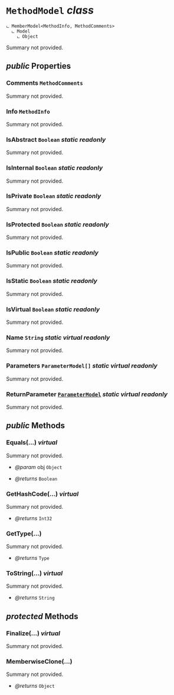# <code><span title="undefined">MethodModel</span></code> *class*

```
ட MemberModel<MethodInfo, MethodComments>
  ட Model
    ட Object
```

Summary not provided.

## *public* Properties

### Comments <code><span title="undefined">MethodComments</span></code>

Summary not provided.

### Info <code><span title="undefined">MethodInfo</span></code>

Summary not provided.

### IsAbstract <code><span title="undefined">Boolean</span></code> *static* *readonly*

Summary not provided.

### IsInternal <code><span title="undefined">Boolean</span></code> *static* *readonly*

Summary not provided.

### IsPrivate <code><span title="undefined">Boolean</span></code> *static* *readonly*

Summary not provided.

### IsProtected <code><span title="undefined">Boolean</span></code> *static* *readonly*

Summary not provided.

### IsPublic <code><span title="undefined">Boolean</span></code> *static* *readonly*

Summary not provided.

### IsStatic <code><span title="undefined">Boolean</span></code> *static* *readonly*

Summary not provided.

### IsVirtual <code><span title="undefined">Boolean</span></code> *static* *readonly*

Summary not provided.

### Name <code><span title="undefined">String</span></code> *static* *virtual* *readonly*

Summary not provided.

### Parameters <code><span title="undefined">ParameterModel[]</span></code> *static* *virtual* *readonly*

Summary not provided.

### ReturnParameter <code><a href="..\Parameters\ParameterModel.md">ParameterModel</a></code> *static* *virtual* *readonly*

Summary not provided.



## *public* Methods

### Equals(...) *virtual*

Summary not provided.

- *@param* obj <code><span title="undefined">Object</span></code>

- *@returns* <code><span title="undefined">Boolean</span></code>

### GetHashCode(...) *virtual*

Summary not provided.

- *@returns* <code><span title="undefined">Int32</span></code>

### GetType(...)

Summary not provided.

- *@returns* <code><span title="undefined">Type</span></code>

### ToString(...) *virtual*

Summary not provided.

- *@returns* <code><span title="undefined">String</span></code>

## *protected* Methods

### Finalize(...) *virtual*

Summary not provided.



### MemberwiseClone(...)

Summary not provided.

- *@returns* <code><span title="undefined">Object</span></code>